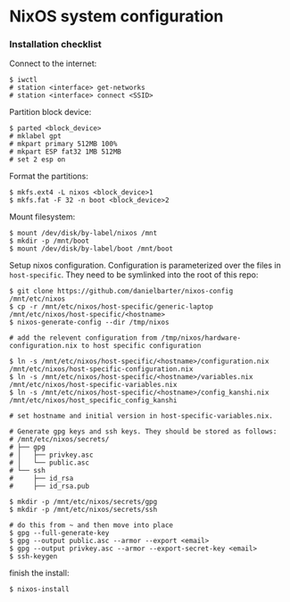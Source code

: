 # NixOS system configuration


### Installation checklist

Connect to the internet:
```
$ iwctl
# station <interface> get-networks
# station <interface> connect <SSID>
```

Partition block device:
```
$ parted <block_device>
# mklabel gpt
# mkpart primary 512MB 100%
# mkpart ESP fat32 1MB 512MB
# set 2 esp on
```

Format the partitions:
```
$ mkfs.ext4 -L nixos <block_device>1
$ mkfs.fat -F 32 -n boot <block_device>2
 ```

Mount filesystem:
```
$ mount /dev/disk/by-label/nixos /mnt
$ mkdir -p /mnt/boot
$ mount /dev/disk/by-label/boot /mnt/boot
```

Setup nixos configuration.
Configuration is parameterized over the files in `host-specific`. They need to be symlinked into the root of this repo:
```
$ git clone https://github.com/danielbarter/nixos-config /mnt/etc/nixos
$ cp -r /mnt/etc/nixos/host-specific/generic-laptop /mnt/etc/nixos/host-specific/<hostname>
$ nixos-generate-config --dir /tmp/nixos

# add the relevent configuration from /tmp/nixos/hardware-configuration.nix to host specific configuration

$ ln -s /mnt/etc/nixos/host-specific/<hostname>/configuration.nix /mnt/etc/nixos/host-specific-configuration.nix
$ ln -s /mnt/etc/nixos/host-specific/<hostname>/variables.nix /mnt/etc/nixos/host-specific-variables.nix
$ ln -s /mnt/etc/nixos/host-specific/<hostname>/config_kanshi.nix /mnt/etc/nixos/host_specific_config_kanshi

# set hostname and initial version in host-specific-variables.nix.

# Generate gpg keys and ssh keys. They should be stored as follows:
# /mnt/etc/nixos/secrets/
# ├── gpg
# │   ├── privkey.asc
# │   └── public.asc
# └── ssh
#     ├── id_rsa
#     ├── id_rsa.pub

$ mkdir -p /mnt/etc/nixos/secrets/gpg
$ mkdir -p /mnt/etc/nixos/secrets/ssh

# do this from ~ and then move into place
$ gpg --full-generate-key
$ gpg --output public.asc --armor --export <email>
$ gpg --output privkey.asc --armor --export-secret-key <email>
$ ssh-keygen
```

finish the install:
```
$ nixos-install
```
